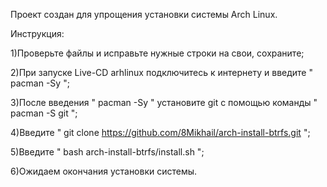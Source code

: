 Проект создан для упрощения установки системы Arch Linux.

Инструкция:

1)Проверьте файлы и исправьте нужные строки на свои, сохраните;

2)При запуске Live-CD arhlinux подключитесь к интернету и введите " pacman -Sy ";

3)После введения " pacman -Sy " установите git с помощью команды " pacman -S git ";

4)Введите " git clone https://github.com/8Mikhail/arch-install-btrfs.git ";

5)Введите " bash  arch-install-btrfs/install.sh ";

6)Ожидаем окончания установки системы.
